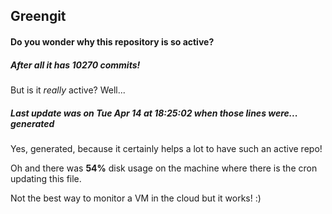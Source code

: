 ## Greengit

#### Do you wonder why this repository is so active?

##### After all it has 10270 commits!

But is it *really* active? Well...

##### Last update was on Tue Apr 14 at 18:25:02 when those lines were... generated

Yes, generated, because it certainly helps a lot to have such an active repo!

Oh and there was **54%** disk usage on the machine
where there is the cron updating this file.

Not the best way to monitor a VM in the cloud but it works! :)
